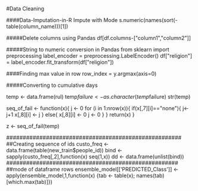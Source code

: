 #Data Cleaning

####Data-Imputation-in-R
Impute with Mode
s.numeric(names(sort(-table(column_name)))[1])

#####Delete columns using Pandas
df[df.columns-["column1","column2"]]


#####String to numeric conversion in Pandas
from sklearn import preprocessing
label_encoder = preprocessing.LabelEncoder()
df["religion"] = label_encoder.fit_transform(df["religion"])

####Finding max value in row
row_index = y.argmax(axis=0)

#####Converting to cumulative days

temp <-  data.frame(rul)
temp$failure <- as.character(temp$failure)
str(temp)

seq_of_fail <- function(x){
  j <- 0
  for (i in 1:nrow(x)){
    if(x[,7][i]=="none"){
      j<- j+1 
      x[,8][i] <- j
    }
    else{
      x[,8][i] <- 0
      j <- 0
    }
  }
  return(x)
}


z <- seq_of_fail(temp)

#####################################################
##Creating sequence of ids
custo_freq <- data.frame(table(new_train$people_id))
bind <- sapply(custo_freq[,2],function(x) seq(1,x))
dd <- data.frame(unlist(bind))
####################################################
##mode of dataframe rows
ensemble_model[['PREDICTED_Class']] <- apply(ensemble_model,1,function(x)  {tab <- table(x); names(tab)[which.max(tab)]})

